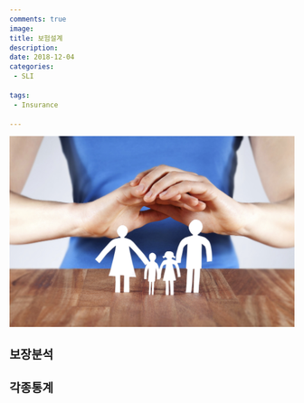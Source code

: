 ```yaml
---
comments: true
image:
title: 보험설계
description:
date: 2018-12-04
categories:
 - SLI

tags:
 - Insurance

---
```


<img src="/images/fulls/보장분석.png" class="fit image">

## 보장분석



## 각종통계


